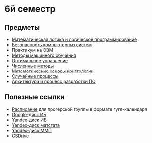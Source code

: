 # 6й семестр

## Предметы
* [Математическая логика и логическое программирование](mlilp/index.md)
* [Безопасность компьютерных систем](systemsec/index.md)
* Практикум на ЭВМ
* [Методы машинного обучения](mml/index.md)
* [Оптимальное управление](om/index.md)
* [Численные методы](nummeth/index.md)
* [Математические основы криптологии](mbc/index.md)
* [Случайные процессы](randproc/index.md)
* [Архитектура и процесс разработки ПО](pppoc/index.md)

## Полезные ссылки

* [Расписание](https://calendar.google.com/calendar/u/0?cid=M2dhaTRyNmN0Njc0cDl2dmllNzhvNzMzdXNAZ3JvdXAuY2FsZW5kYXIuZ29vZ2xlLmNvbQ) для прогерской группы в формате гугл-календаря
* [Google-диск ИБ](https://drive.google.com/drive/folders/1o7NwH9t2YS-s8YQhOhyf44wUEaiW8id_)
* [Yandex-диск ИБ](https://disk.yandex.ru/d/ApgZlYao3JiQJA)
* [Yandex-диск матстата](https://disk.yandex.ru/d/iUPVjhID2dwCiQ)
* [Yandex-диск ММП](https://disk.yandex.ru/d/7VE2RpRaePKPOg)
* [CSDrive](https://disk.yandex.ru/d/3RwGWQopBvzm7g)